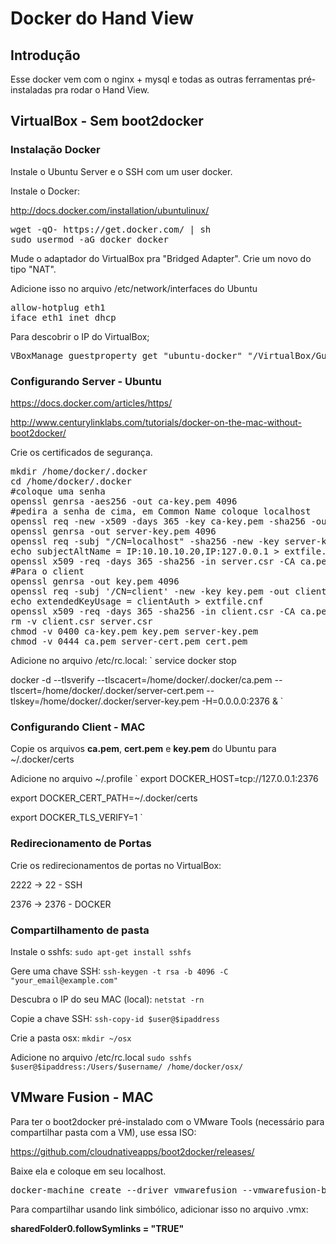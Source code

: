 # Docker do Hand View

## Introdução

Esse docker vem com o nginx + mysql e todas as outras ferramentas pré-instaladas pra rodar o Hand View.

## VirtualBox - Sem boot2docker

###  Instalação Docker

Instale o Ubuntu Server e o SSH com um user docker.

Instale o Docker:

http://docs.docker.com/installation/ubuntulinux/

<pre>
wget -qO- https://get.docker.com/ | sh
sudo usermod -aG docker docker
</pre>

Mude o adaptador do VirtualBox pra "Bridged Adapter". Crie um novo do tipo "NAT".

Adicione isso no arquivo /etc/network/interfaces do  Ubuntu
<pre>
allow-hotplug eth1
iface eth1 inet dhcp
</pre>

Para descobrir o IP do VirtualBox;

<pre>
VBoxManage guestproperty get "ubuntu-docker" "/VirtualBox/GuestInfo/Net/0/V4/IP"
</pre>

### Configurando Server - Ubuntu

https://docs.docker.com/articles/https/

http://www.centurylinklabs.com/tutorials/docker-on-the-mac-without-boot2docker/

Crie os certificados de segurança.
<pre>
mkdir /home/docker/.docker
cd /home/docker/.docker
#coloque uma senha
openssl genrsa -aes256 -out ca-key.pem 4096
#pedira a senha de cima, em Common Name coloque localhost
openssl req -new -x509 -days 365 -key ca-key.pem -sha256 -out ca.pem
openssl genrsa -out server-key.pem 4096
openssl req -subj "/CN=localhost" -sha256 -new -key server-key.pem -out server.csr
echo subjectAltName = IP:10.10.10.20,IP:127.0.0.1 > extfile.cnf
openssl x509 -req -days 365 -sha256 -in server.csr -CA ca.pem -CAkey ca-key.pem -CAcreateserial -out server-cert.pem -extfile extfile.cnf
#Para o client
openssl genrsa -out key.pem 4096
openssl req -subj '/CN=client' -new -key key.pem -out client.csr
echo extendedKeyUsage = clientAuth > extfile.cnf
openssl x509 -req -days 365 -sha256 -in client.csr -CA ca.pem -CAkey ca-key.pem -CAcreateserial -out cert.pem -extfile extfile.cnf
rm -v client.csr server.csr
chmod -v 0400 ca-key.pem key.pem server-key.pem
chmod -v 0444 ca.pem server-cert.pem cert.pem
</pre>

Adicione no arquivo /etc/rc.local:
`
service docker stop

docker -d --tlsverify --tlscacert=/home/docker/.docker/ca.pem --tlscert=/home/docker/.docker/server-cert.pem --tlskey=/home/docker/.docker/server-key.pem  -H=0.0.0.0:2376 &
`

### Configurando Client - MAC

Copie os arquivos <b>ca.pem</b>, <b>cert.pem</b> e <b>key.pem</b> do Ubuntu para ~/.docker/certs

Adicione no arquivo ~/.profile
`
export DOCKER_HOST=tcp://127.0.0.1:2376

export DOCKER_CERT_PATH=~/.docker/certs

export DOCKER_TLS_VERIFY=1
`

### Redirecionamento de Portas

Crie os redirecionamentos de portas no VirtualBox:

2222 -> 22 - SSH

2376 -> 2376 - DOCKER

### Compartilhamento de pasta

Instale o sshfs:
`
sudo apt-get install sshfs
`

Gere uma chave SSH:
`
ssh-keygen -t rsa -b 4096 -C "your_email@example.com"
`

Descubra o IP do seu MAC (local):
`
netstat -rn
`

Copie a chave SSH:
`
ssh-copy-id $user@$ipaddress
`

Crie a pasta osx:
`
mkdir ~/osx
`

Adicione no arquivo /etc/rc.local
`
sudo sshfs $user@$ipaddress:/Users/$username/ /home/docker/osx/
`


## VMware Fusion - MAC

Para ter o boot2docker pré-instalado com o VMware Tools (necessário para compartilhar pasta com a VM), use essa ISO:

https://github.com/cloudnativeapps/boot2docker/releases/

Baixe ela e coloque em seu localhost.
<pre>
docker-machine create --driver vmwarefusion --vmwarefusion-boot2docker-url http://localhost/boot2docker-1.6.0-vmw.iso dev
</pre>

Para compartilhar usando link simbólico, adicionar isso no arquivo .vmx:

<b>sharedFolder0.followSymlinks = "TRUE"</b>
